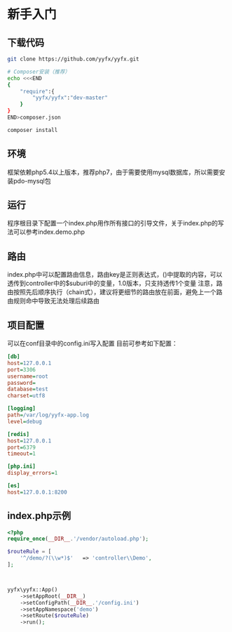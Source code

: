 # 新手入门

## 下载代码
```bash
git clone https://github.com/yyfx/yyfx.git

# Composer安装（推荐）
echo <<<END
{
    "require":{
        "yyfx/yyfx":"dev-master"
    }
}
END>composer.json

composer install
```

## 环境
框架依赖php5.4以上版本，推荐php7，由于需要使用mysql数据库，所以需要安装pdo-mysql包

## 运行
程序根目录下配置一个index.php用作所有接口的引导文件，关于index.php的写法可以参考index.demo.php

## 路由
index.php中可以配置路由信息，路由key是正则表达式，()中提取的内容，可以透传到controller中的$suburi中的变量，1.0版本，只支持透传1个变量
注意，路由按照先后顺序执行（chain式），建议将更细节的路由放在前面，避免上一个路由规则命中导致无法处理后续路由

## 项目配置
可以在conf目录中的config.ini写入配置
目前可参考如下配置：
```ini
[db]
host=127.0.0.1
port=3306
username=root
password=
database=test
charset=utf8

[logging]
path=/var/log/yyfx-app.log
level=debug

[redis]
host=127.0.0.1
port=6379
timeout=1

[php.ini]
display_errors=1

[es]
host=127.0.0.1:8200
```

## index.php示例
```php
<?php
require_once(__DIR__.'/vendor/autoload.php');

$routeRule = [
    '^/demo/?(\\w*)$'   => 'controller\\Demo',
];



yyfx\yyfx::App()
    ->setAppRoot(__DIR__)
    ->setConfigPath(__DIR__.'/config.ini')
    ->setAppNamespace('demo')
    ->setRoute($routeRule)
    ->run();

```
